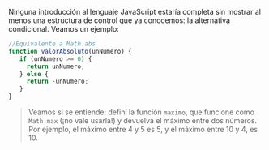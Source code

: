 Ninguna introducción al lenguaje JavaScript estaría completa sin mostrar al menos una estructura de control que ya conocemos: la alternativa condicional. Veamos un ejemplo:


```javascript
//Equivalente a Math.abs
function valorAbsoluto(unNumero) {
   if (unNumero >= 0) {
     return unNumero;
   } else {
     return -unNumero;
   }
}
```

> Veamos si se entiende: definí la función `maximo`, que funcione como `Math.max` (¡no vale usarla!) y devuelva el máximo entre dos números. Por ejemplo, el máximo entre 4 y 5 es 5, y el máximo entre 10 y 4, es 10.
